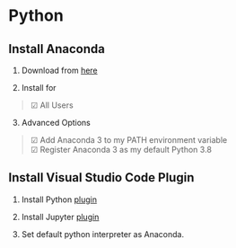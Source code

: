 # Python

## Install Anaconda

1. Download from [here](https://www.anaconda.com/products/individual)

2. Install for
> ☑ All Users

3. Advanced Options
> ☑ Add Anaconda 3 to my PATH environment variable \
> ☑ Register Anaconda 3 as my default Python 3.8

## Install Visual Studio Code Plugin

1. Install Python [plugin](https://github.com/Microsoft/vscode-python)

2. Install Jupyter [plugin](https://github.com/Microsoft/vscode-jupyter)

3. Set default python interpreter as Anaconda.
